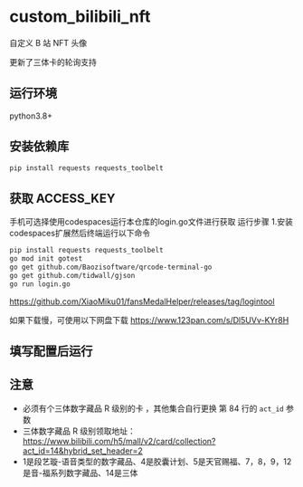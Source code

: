 # custom_bilibili_nft

自定义 B 站 NFT 头像

更新了三体卡的轮询支持

## 运行环境

python3.8+

## 安装依赖库

```bash
pip install requests requests_toolbelt
```
## 获取 ACCESS_KEY
手机可选择使用codespaces运行本仓库的login.go文件进行获取
运行步骤
1.安装codespaces扩展然后终端运行以下命令
```bash
pip install requests requests_toolbelt
go mod init gotest
go get github.com/Baozisoftware/qrcode-terminal-go
go get github.com/tidwall/gjson
go run login.go
```
https://github.com/XiaoMiku01/fansMedalHelper/releases/tag/logintool

如果下载慢，可使用以下网盘下载
https://www.123pan.com/s/Dl5UVv-KYr8H

## 填写配置后运行

## 注意

-   必须有个三体数字藏品 R 级别的卡 ，其他集合自行更换 第 84 行的 `act_id` 参数
-   三体数字藏品 R 级别领取地址：https://www.bilibili.com/h5/mall/v2/card/collection?act_id=14&hybrid_set_header=2
-   1是段艺璇-语音类型的数字藏品、4是胶囊计划、5是天官赐福、7，8，9，12是音-福系列数字藏品、14是三体
